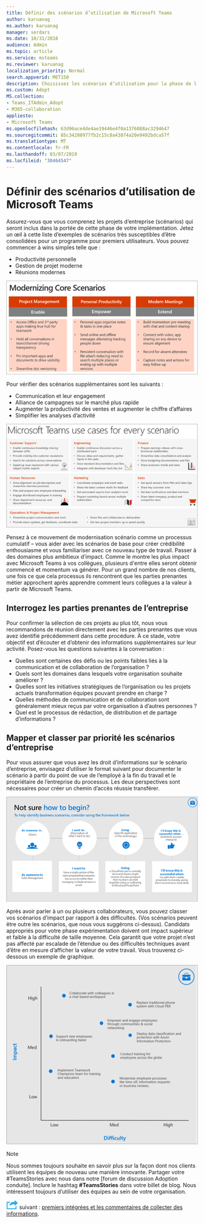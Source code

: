 ```yaml
---
title: Définir des scénarios d’utilisation de Microsoft Teams
author: karuanag
ms.author: karuanag
manager: serdars
ms.date: 10/31/2018
audience: Admin
ms.topic: article
ms.service: msteams
ms.reviewer: karuanag
localization_priority: Normal
search.appverid: MET150
description: Choisissez les scénarios d’utilisation pour la phase de l’expérience de l’adoption de vos équipes.
ms.custom: Adopt
MS.collection:
- Teams_ITAdmin_Adopt
- M365-collaboration
appliesto:
- Microsoft Teams
ms.openlocfilehash: 63d96ace4de4ae19446e4f0a1376088ac3294647
ms.sourcegitcommit: 85c34280977fb2c15c8a43874a20e9492bdca57f
ms.translationtype: MT
ms.contentlocale: fr-FR
ms.lasthandoff: 03/07/2019
ms.locfileid: "30464547"
---
```

# <a name="define-usage-scenarios-for-microsoft-teams"></a>Définir des scénarios d’utilisation de Microsoft Teams

Assurez-vous que vous comprenez les projets d’entreprise (scénarios) qui seront inclus dans la portée de cette phase de votre implémentation. Jetez un œil à cette liste d’exemples de scénarios très susceptibles d’être consolidées pour un programme pour premiers utilisateurs. Vous pouvez commencer à wins simples telle que :

- Productivité personnelle
- Gestion de projet moderne
- Réunions modernes

![Scénarios principaux](media/teams-adoption-modernizing-core-scenarios.png)

Pour vérifier des scénarios supplémentaires sont les suivants :

- Communication et leur engagement
- Alliance de campagnes sur le marché plus rapide
- Augmenter la productivité des ventes et augmenter le chiffre d’affaires
- Simplifier les analyses d’activité

![Équipes de cas d’utilisation pour chaque scénario](media/teams-adoption-use-cases.png)

Pensez à ce mouvement de modernisation scénario comme un processus cumulatif – vous aider avec les scénarios de base pour créer crédibilité enthousiasme et vous familiariser avec ce nouveau type de travail. Passer à des domaines plus ambitieux d’impact. Comme le montre les plus impact avec Microsoft Teams à vos collègues, plusieurs d'entre elles seront obtenir commencé et momentum va générer. Pour un grand nombre de nos clients, une fois ce que cela processus ils rencontrent que les parties prenantes métier approchent après apprendre comment leurs collègues a la valeur à partir de Microsoft Teams.

## <a name="interview-business-stakeholders"></a>Interrogez les parties prenantes de l’entreprise

Pour confirmer la sélection de ces projets au plus tôt, nous vous recommandons de réunion directement avec les parties prenantes que vous avez identifié précédemment dans cette procédure. À ce stade, votre objectif est d’écouter et d’obtenir des informations supplémentaires sur leur activité. Posez-vous les questions suivantes à la conversation :

- Quelles sont certaines des défis ou les points faibles liés à la communication et de collaboration de l’organisation ?
- Quels sont les domaines dans lesquels votre organisation souhaite améliorer ?
- Quelles sont les initiatives stratégiques de l’organisation ou les projets actuels transformation équipes pouvant prendre en charge ?
- Quelles méthodes de communication et de collaboration sont généralement mieux reçus par votre organisation à d’autres personnes ?
- Quel est le processus de rédaction, de distribution et de partage d’informations ?

## <a name="map-and-prioritize-business-scenarios"></a>Mapper et classer par priorité les scénarios d’entreprise

Pour vous assurer que vous avez les droit d’informations sur le scénario d’entreprise, envisagez d’utiliser le format suivant pour documenter le scénario à partir du point de vue de l’employé à la fin du travail et le propriétaire de l’entreprise du processus. Les deux perspectives sont nécessaires pour créer un chemin d’accès réussie transférer.

![Infrastructure de l’identification des scénarios](media/teams-adoption-identify-scenarios.png)

Après avoir parler à un ou plusieurs collaborateurs, vous pouvez classer vos scénarios d’impact par rapport à des difficultés. (Vos scénarios peuvent être outre les scénarios, que nous vous suggérons ci-dessus). Candidats appropriés pour votre phase expérimentation doivent ont impact supérieur et faible à la difficulté de taille moyenne. Cela garantit que votre projet n’est pas affecté par escalade de l’étendue ou des difficultés techniques avant d’être en mesure d’afficher la valeur de votre travail. Vous trouverez ci-dessous un exemple de graphique.

![Impact des scénarios et des difficultés](media/teams-adoption-impact-difficulty.png)

> [!Note]
> Nous sommes toujours souhaite en savoir plus sur la façon dont nos clients utilisent les équipes de nouveau une manière innovante. Partager votre #TeamsStories avec nous dans notre [forum de discussion Adoption conduite]. Inclure le hashtag **#TeamsStories** dans votre billet de blog. Nous intéressent toujours d’utiliser des équipes au sein de votre organisation.

![Icône d’étapes suivante](media/teams-adoption-next-icon.png) suivant : [premiers intégrées et les commentaires de collecter des informations](teams-adoption-onboard-early-adopters.md).